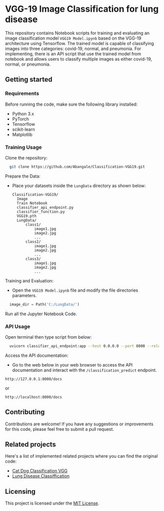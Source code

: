 # VGG-19 Image Classification for lung disease
This repository contains Notebook scripts for training and evaluating an image classification model `VGG19 Model.ipynb` based on the VGG-19 architecture using Tensorflow. The trained model is capable of classifying images into three categories: covid-19, normal, and pneumonia. For implementing, there is an API script that use the trained model from notebook and allows users to classify multiple images as either covid-19, normal, or pneumonia.

## Getting started

### Requirements

Before running the code, make sure the following library installed:
- Python 3.x
- PyTorch
- Tensorflow
- scikit-learn
- Matplotlib

### Training Usage

Clone the repository:

```bash
  git clone https://github.com/Abangale/Classification-VGG19.git
  ```
Prepare the Data:

- Place your datasets  inside the `LungData` directory as shown below:

  ```
  Classification-VGG19/
    Image
    Train Notebook
    classifier_api_endpoint.py
    classifier_function.py
    VGG19.pth
    LungData/
        class1/
            image1.jpg
            image2.jpg
            ...
        class2/
            image1.jpg
            image2.jpg
            ...
        class3/
            image1.jpg
            image2.jpg
            ...
  ```

Training and Evaluation:

- Open the `VGG19 Model.ipynb` file and modify the file directories parameters.

```python
  image_dir = Path('C:/LungData/')
  ```

Run all the Jupyter Notebook Code.

### API Usage

Open terminal then type script from below:

```bash
  uvicorn classifier_api_endpoint:app --host 0.0.0.0 --port 8000 --reload
  ```

Access the API documentation:

- Go to the web below in your web browser to access the API documentation and interact with the `/classification_predict` endpoint.

```link
http://127.0.0.1:8000/docs
```
or
```link
http://localhost:8000/docs
```

## Contributing

Contributions are welcome! If you have any suggestions or improvements for this code, please feel free to submit a pull request.

## Related projects

Here's a list of implemented related projects where you can find the original code:

- [Cat Dog Classification VGG](https://github.com/anhphan2705/Cat-Dog-Classification-VGG)
- [Lung Disease Classiffication](https://github.com/matiassingers/awesome-readme)

## Licensing

This project is licensed under the [MIT License](LICENSE).